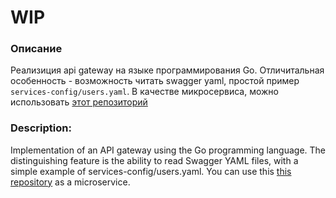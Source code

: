 # WIP

### Описание

Реализиция api gateway на языке программирования Go. Отличитальная особенность - возможность читать swagger yaml, простой пример `services-config/users.yaml`.
В качестве микросервиса, можно использовать [этот репозиторий](https://github.com/StereoFlo/go-users-rest-microservice)

### Description:
Implementation of an API gateway using the Go programming language. The distinguishing feature is the ability to read Swagger YAML files, with a simple example of services-config/users.yaml. You can use this [this repository](https://github.com/StereoFlo/go-users-rest-microservice) as a microservice.
